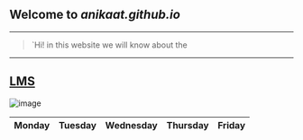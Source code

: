 ## Welcome to *anikaat.github.io*
---
> `Hi! in this website we will know about the 
---
[LMS](https://jhsportal.adnu.edu.ph/)
--
![image](https://user-images.githubusercontent.com/118236814/202339687-b9f15496-b290-42ce-99f6-77393ac91ba1.png)

|Monday| Tuesday| Wednesday| Thursday| Friday|
| -----| -------| ---------| --------| -------| 

